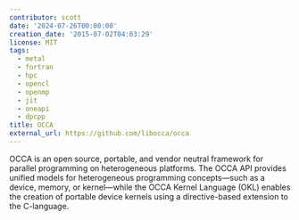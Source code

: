 ```yaml
---
contributor: scott
date: '2024-07-26T00:00:00'
creation_date: '2015-07-02T04:03:29'
license: MIT
tags:
  - metal
  - fortran
  - hpc
  - opencl
  - openmp
  - jit
  - oneapi
  - dpcpp
title: OCCA
external_url: https://github.com/libocca/occa
---
```


OCCA is an open source, portable, and vendor neutral framework for parallel programming on heterogeneous platforms. The
OCCA API provides unified models for heterogeneous programming concepts—such as a device, memory, or kernel—while the
OCCA Kernel Language (OKL) enables the creation of portable device kernels using a directive-based extension to the
C-language.
